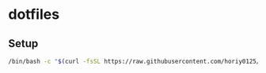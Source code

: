 # dotfiles

## Setup

```sh
/bin/bash -c "$(curl -fsSL https://raw.githubusercontent.com/horiy0125/dotfiles/main/scripts/init.sh)"
```
